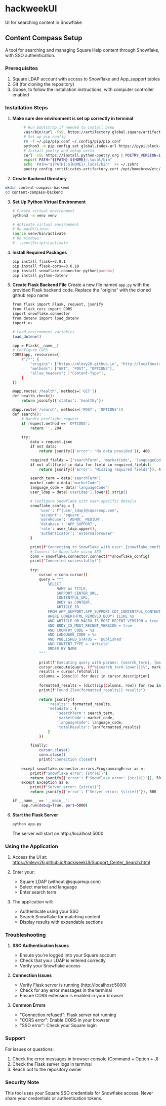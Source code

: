 # hackweekUI
UI for searching content in Snowflake

## Content Compass Setup

A tool for searching and managing Square Help content through Snowflake, with SSO authentication.

### Prerequisites

1. Square LDAP account with access to Snowflake and App_support tables
2. Git (for cloning the repository)
3. Goose, to follow the installation instructions, with computer controller enabled

### Installation Steps


1. **Make sure dev environment is set up correctly in terminal**
   ```bash
        # Run bootstrap if needed to install brew
        /usr/bin/curl -fsSL https://artifactory.global.square/artifactory/devenv/bootstrap/sq-bootstrap | /bin/bash
        # Set up pip config
        rm -f ~/.pip/pip.conf ~/.config/pip/pip.conf
        python3 -m pip config set global.index-url https://pypi.block-artifacts.com/block-pypi/simple
        # Install poetry and setup certs
        curl -sSL https://install.python-poetry.org | POETRY_VERSION=1.3.1 python3 -
        export PATH="${PATH}:${HOME}/.local/bin"
        echo 'PATH="${PATH}:${HOME}/.local/bin"' >> ~/.zshrc
        poetry config certificates.artifactory.cert /opt/homebrew/etc/openssl@1.1/cert.pem
   ```

2.  **Create Backend Directory**
   ```bash
   mkdir content-compass-backend
   cd content-compass-backend
   ```

3. **Set Up Python Virtual Environment**
   ```bash
   # Create virtual environment
   python3 -m venv venv

   # Activate virtual environment
   # On macOS/Linux:
   source venv/bin/activate
   # On Windows:
   # .\venv\Scripts\activate
   ```

4. **Install Required Packages**
   ```bash
   pip install flask==2.0.1
   pip install flask-cors==3.0.10
   pip install snowflake-connector-python[pandas]
   pip install python-dotenv
   ```

5. **Create Flask Backend File**
   Create a new file named `app.py` with the provided Flask backend code.
   Replace the "origins" with the cloned github repo name
      ```bash
      from flask import Flask, request, jsonify
      from flask_cors import CORS
      import snowflake.connector
      from dotenv import load_dotenv
      import os
   
      # Load environment variables
      load_dotenv()

      app = Flask(__name__)
      # Configure CORS
      CORS(app, resources={
          r"/*": {
              "origins": ["https://mlevy26.github.io", "http://localhost:*"],
              "methods": ["GET", "POST", "OPTIONS"],
              "allow_headers": ["Content-Type"],
          }
      })
      
      @app.route('/health', methods=['GET'])
      def health_check():
          return jsonify({'status': 'healthy'})
      
      @app.route('/search', methods=['POST', 'OPTIONS'])
      def search():
          # Handle preflight request
          if request.method == 'OPTIONS':
              return '', 204
              
          try:
              data = request.json
              if not data:
                  return jsonify({'error': 'No data provided'}), 400
      
              required_fields = ['searchTerm', 'marketCode', 'languageCode', 'userLdap']
              if not all(field in data for field in required_fields):
                  return jsonify({'error': 'Missing required fields'}), 400
      
              search_term = data['searchTerm']
              market_code = data['marketCode']
              language_code = data['languageCode']
              user_ldap = data['userLdap'].lower().strip()
      
              # Configure Snowflake with user-specific details
              snowflake_config = {
                  'user': f"{user_ldap}@squareup.com",
                  'account': 'square',
                  'warehouse': 'ADHOC__MEDIUM',
                  'database': 'APP_SUPPORT',
                  'role': user_ldap.upper(),
                  'authenticator': 'externalbrowser'
              }
      
              print(f"Connecting to Snowflake with user: {snowflake_config['user']}")
              # Connect to Snowflake using SSO
              conn = snowflake.connector.connect(**snowflake_config)
              print("Connected successfully!")
              
              try:
                  cursor = conn.cursor()
                  query = """
                      SELECT 
                          NAME as TITLE,
                          SUPPORT_CENTER_URL,
                          CONTENTFUL_URL,
                          BODY as CONTENT,
                          ARTICLE_ID
                      FROM APP_SUPPORT.APP_SUPPORT.CDT_CONTENTFUL_CONTENT_V2 
                      WHERE LOWER(HTML_REMOVED_BODY) ILIKE %s
                      AND ARTICLE_OR_MACRO_IS_MOST_RECENT_VERSION = true 
                      AND BODY_IS_MOST_RECENT_VERSION = true 
                      AND COUNTRY_CODE = %s
                      AND LANGUAGE_CODE = %s
                      AND PUBLISHED_STATUS = 'published'
                      AND CONTENT_TYPE = 'Article'
                      ORDER BY NAME
                  """
                  
                  print(f"Executing query with params: {search_term}, {market_code}, {language_code}")
                  cursor.execute(query, (f"%{search_term.lower()}%", market_code, language_code))
                  results = cursor.fetchall()
                  columns = [desc[0] for desc in cursor.description]
                  
                  formatted_results = [dict(zip(columns, row)) for row in results]
                  print(f"Found {len(formatted_results)} results")
                  
                  return jsonify({
                      'results': formatted_results,
                      'metadata': {
                          'searchTerm': search_term,
                          'marketCode': market_code,
                          'languageCode': language_code,
                          'totalResults': len(formatted_results)
                      }
                  })
                  
              finally:
                  cursor.close()
                  conn.close()
                  print("Connection closed")
                  
          except snowflake.connector.errors.ProgrammingError as e:
              print(f"Snowflake error: {str(e)}")
              return jsonify({'error': f'Snowflake error: {str(e)}'}), 500
          except Exception as e:
              print(f"Server error: {str(e)}")
              return jsonify({'error': f'Server error: {str(e)}'}), 500
      
      if __name__ == '__main__':
          app.run(debug=True, port=5000)
    ```

6. **Start the Flask Server**
   ```bash
   python app.py
   ```
   The server will start on http://localhost:5000
   

### Using the Application

1. Access the UI at: 
   https://mlevy26.github.io/hackweekUI/Support_Center_Search.html

2. Enter your:
   - Square LDAP (without @squareup.com)
   - Select market and language
   - Enter search term

3. The application will:
   - Authenticate using your SSO
   - Search Snowflake for matching content
   - Display results with expandable sections

### Troubleshooting

1. **SSO Authentication Issues**
   - Ensure you're logged into your Square account
   - Check that your LDAP is entered correctly
   - Verify your Snowflake access

2. **Connection Issues**
   - Verify Flask server is running (http://localhost:5000)
   - Check for any error messages in the terminal
   - Ensure CORS extension is enabled in your browser

3. **Common Errors**
   - "Connection refused": Flask server not running
   - "CORS error": Enable CORS in your browser
   - "SSO error": Check your Square login

### Support

For issues or questions:
1. Check the error messages in browser console (Command + Option + J)
2. Check the Flask server logs in terminal
3. Reach out to the repository owner

### Security Note

This tool uses your Square SSO credentials for Snowflake access. Never share your credentials or authentication tokens.
